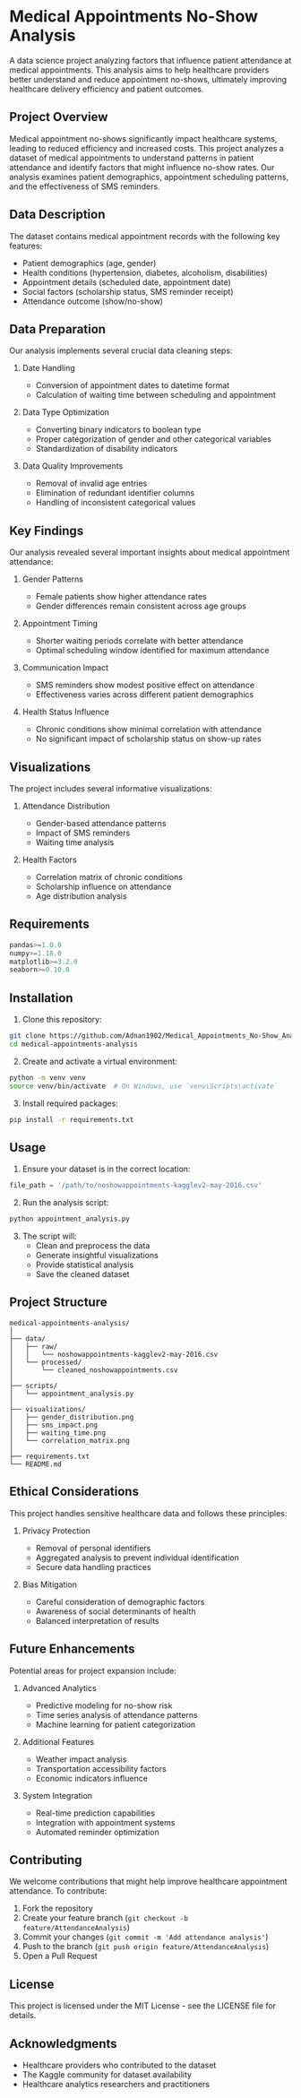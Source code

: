 # Medical Appointments No-Show Analysis

A data science project analyzing factors that influence patient attendance at medical appointments. This analysis aims to help healthcare providers better understand and reduce appointment no-shows, ultimately improving healthcare delivery efficiency and patient outcomes.

## Project Overview

Medical appointment no-shows significantly impact healthcare systems, leading to reduced efficiency and increased costs. This project analyzes a dataset of medical appointments to understand patterns in patient attendance and identify factors that might influence no-show rates. Our analysis examines patient demographics, appointment scheduling patterns, and the effectiveness of SMS reminders.

## Data Description

The dataset contains medical appointment records with the following key features:

- Patient demographics (age, gender)
- Health conditions (hypertension, diabetes, alcoholism, disabilities)
- Appointment details (scheduled date, appointment date)
- Social factors (scholarship status, SMS reminder receipt)
- Attendance outcome (show/no-show)

## Data Preparation

Our analysis implements several crucial data cleaning steps:

1. Date Handling
   - Conversion of appointment dates to datetime format
   - Calculation of waiting time between scheduling and appointment

2. Data Type Optimization
   - Converting binary indicators to boolean type
   - Proper categorization of gender and other categorical variables
   - Standardization of disability indicators

3. Data Quality Improvements
   - Removal of invalid age entries
   - Elimination of redundant identifier columns
   - Handling of inconsistent categorical values

## Key Findings

Our analysis revealed several important insights about medical appointment attendance:

1. Gender Patterns
   - Female patients show higher attendance rates
   - Gender differences remain consistent across age groups

2. Appointment Timing
   - Shorter waiting periods correlate with better attendance
   - Optimal scheduling window identified for maximum attendance

3. Communication Impact
   - SMS reminders show modest positive effect on attendance
   - Effectiveness varies across different patient demographics

4. Health Status Influence
   - Chronic conditions show minimal correlation with attendance
   - No significant impact of scholarship status on show-up rates

## Visualizations

The project includes several informative visualizations:

1. Attendance Distribution
   - Gender-based attendance patterns
   - Impact of SMS reminders
   - Waiting time analysis

2. Health Factors
   - Correlation matrix of chronic conditions
   - Scholarship influence on attendance
   - Age distribution analysis

## Requirements

```python
pandas>=1.0.0
numpy>=1.18.0
matplotlib>=3.2.0
seaborn>=0.10.0
```

## Installation

1. Clone this repository:
```bash
git clone https://github.com/Adnan1902/Medical_Appointments_No-Show_Analysis.git
cd medical-appointments-analysis
```

2. Create and activate a virtual environment:
```bash
python -m venv venv
source venv/bin/activate  # On Windows, use `venv\Scripts\activate`
```

3. Install required packages:
```bash
pip install -r requirements.txt
```

## Usage

1. Ensure your dataset is in the correct location:
```python
file_path = '/path/to/noshowappointments-kagglev2-may-2016.csv'
```

2. Run the analysis script:
```bash
python appointment_analysis.py
```

3. The script will:
   - Clean and preprocess the data
   - Generate insightful visualizations
   - Provide statistical analysis
   - Save the cleaned dataset

## Project Structure

```
medical-appointments-analysis/
│
├── data/
│   ├── raw/
│   │   └── noshowappointments-kagglev2-may-2016.csv
│   └── processed/
│       └── cleaned_noshowappointments.csv
│
├── scripts/
│   └── appointment_analysis.py
│
├── visualizations/
│   ├── gender_distribution.png
│   ├── sms_impact.png
│   ├── waiting_time.png
│   └── correlation_matrix.png
│
├── requirements.txt
└── README.md
```

## Ethical Considerations

This project handles sensitive healthcare data and follows these principles:

1. Privacy Protection
   - Removal of personal identifiers
   - Aggregated analysis to prevent individual identification
   - Secure data handling practices

2. Bias Mitigation
   - Careful consideration of demographic factors
   - Awareness of social determinants of health
   - Balanced interpretation of results

## Future Enhancements

Potential areas for project expansion include:

1. Advanced Analytics
   - Predictive modeling for no-show risk
   - Time series analysis of attendance patterns
   - Machine learning for patient categorization

2. Additional Features
   - Weather impact analysis
   - Transportation accessibility factors
   - Economic indicators influence

3. System Integration
   - Real-time prediction capabilities
   - Integration with appointment systems
   - Automated reminder optimization

## Contributing

We welcome contributions that might help improve healthcare appointment attendance. To contribute:

1. Fork the repository
2. Create your feature branch (`git checkout -b feature/AttendanceAnalysis`)
3. Commit your changes (`git commit -m 'Add attendance analysis'`)
4. Push to the branch (`git push origin feature/AttendanceAnalysis`)
5. Open a Pull Request

## License

This project is licensed under the MIT License - see the LICENSE file for details.

## Acknowledgments

- Healthcare providers who contributed to the dataset
- The Kaggle community for dataset availability
- Healthcare analytics researchers and practitioners
